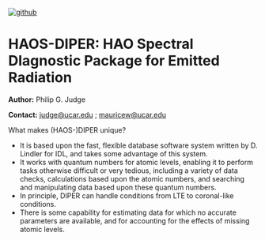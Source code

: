 [![github](https://img.shields.io/badge/NASA%20ADS-1994ESASP.373...67J-red)](https://articles.adsabs.harvard.edu/pdf/1994ESASP.373...67J)

# HAOS-DIPER: HAO Spectral DIagnostic Package for Emitted Radiation

**Author:** Philip G. Judge

**Contact:** judge@ucar.edu ; mauricew@ucar.edu

What makes (HAOS-)DIPER unique?

- It is based upon the fast, flexible database software system written by D. Lindler for IDL, and takes some advantage of this system.
- It works with quantum numbers for atomic levels, enabling it to perform tasks otherwise difficult or very tedious, including a variety of data checks, calculations
based upon the atomic numbers, and searching and manipulating data based upon these quantum numbers.
- In principle, DIPER can handle conditions from LTE to coronal-like conditions.
- There is some capability for estimating data for which no accurate parameters are
available, and for accounting for the effects of missing atomic levels.

